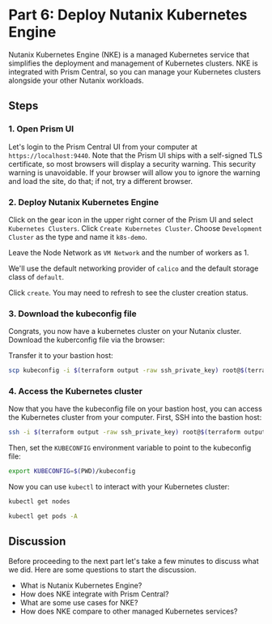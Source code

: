 <!-- See https://squidfunk.github.io/mkdocs-material/reference/ -->

# Part 6: Deploy Nutanix Kubernetes Engine

Nutanix Kubernetes Engine (NKE) is a managed Kubernetes service that simplifies the deployment and management of Kubernetes clusters. NKE is integrated with Prism Central, so you can manage your Kubernetes clusters alongside your other Nutanix workloads.

## Steps

### 1. Open Prism UI

Let's login to the Prism Central UI from your computer at `https://localhost:9440`. Note that the Prism UI ships with a self-signed TLS certificate, so most browsers will display a security warning. This security warning is unavoidable. If your browser will allow you to ignore the warning and load the site, do that; if not, try a different browser.

### 2. Deploy Nutanix Kubernetes Engine

Click on the gear icon in the upper right corner of the Prism UI and select `Kubernetes Clusters`. Click `Create Kubernetes Cluster`. Choose `Development Cluster` as the type and name it `k8s-demo`.

<screenshot>

Leave the Node Network as `VM Network` and the number of workers as 1.

<screenshot>

We'll use the default networking provider of `calico` and the default storage class of `default`.

<screenshot>

Click `create`. You may need to refresh to see the cluster creation status.

### 3. Download the kubeconfig file

Congrats, you now have a kubernetes cluster on your Nutanix cluster.
Download the kuberconfig file via the browser:

<screenshot>

Transfer it to your bastion host:

```sh
scp kubeconfig -i $(terraform output -raw ssh_private_key) root@$(terraform output -raw bastion_public_ip):~/kubeconfig
```

<screenshot>

### 4. Access the Kubernetes cluster

Now that you have the kubeconfig file on your bastion host, you can access the Kubernetes cluster from your computer. First, SSH into the bastion host:

```sh
ssh -i $(terraform output -raw ssh_private_key) root@$(terraform output -raw bastion_public_ip)
```

Then, set the `KUBECONFIG` environment variable to point to the kubeconfig file:

```sh
export KUBECONFIG=$(PWD)/kubeconfig
```

Now you can use `kubectl` to interact with your Kubernetes cluster:

```sh
kubectl get nodes
```

```sh
kubectl get pods -A
```

## Discussion

Before proceeding to the next part let's take a few minutes to discuss what we did. Here are some questions to start the discussion.

- What is Nutanix Kubernetes Engine?
- How does NKE integrate with Prism Central?
- What are some use cases for NKE?
- How does NKE compare to other managed Kubernetes services?
